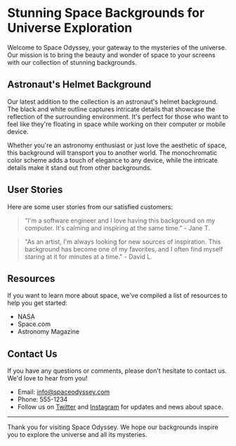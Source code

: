 <!--font:Montserrat-->

# Stunning Space Backgrounds for Universe Exploration

Welcome to Space Odyssey, your gateway to the mysteries of the universe. Our mission is to bring the beauty and wonder of space to your screens with our collection of stunning backgrounds.

## Astronaut's Helmet Background

Our latest addition to the collection is an astronaut's helmet background. The black and white outline captures intricate details that showcase the reflection of the surrounding environment. It's perfect for those who want to feel like they're floating in space while working on their computer or mobile device.

Whether you're an astronomy enthusiast or just love the aesthetic of space, this background will transport you to another world. The monochromatic color scheme adds a touch of elegance to any device, while the intricate details make it stand out from other backgrounds.

## User Stories

Here are some user stories from our satisfied customers:

> "I'm a software engineer and I love having this background on my computer. It's calming and inspiring at the same time." - Jane T.

> "As an artist, I'm always looking for new sources of inspiration. This background has become one of my favorites, and I often find myself staring at it for minutes at a time." - David L.

## Resources

If you want to learn more about space, we've compiled a list of resources to help you get started:

- NASA
- Space.com
- Astronomy Magazine

## Contact Us

If you have any questions or comments, please don't hesitate to contact us. We'd love to hear from you!

- Email: info@spaceodyssey.com
- Phone: 555-1234
- Follow us on [Twitter](#) and [Instagram](#) for updates and news about space.

---

Thank you for visiting Space Odyssey. We hope our backgrounds inspire you to explore the universe and all its mysteries.

<!--

Write me content for website with wallpaper which alt text is:

"A black and white outline of an astronaut's helmet, with intricate details that showcase the reflection of the surrounding environment."

The name/title of the page should not be 1:1 copy of the alt text but rather a real content of the website which is using this wallpaper.

- Use markdown format 
- Start with heading
- Heading should be short and concise
- The content should look like a real website 
- The website should not be about the wallpaper, wallpaper is just a related background
- Heading should be contain work "wallpaper" or "background"
- Include real sections like references, contact, user stories, etc. use things relevant to the page purpose.
- Feel free to use structure like headings, bullets, numbering, blockquotes, paragraphs, horizontal lines, etc.
- You can use formatting like bold or _italic_
- You can include UTF-8 emojis
- Links should be only #hash anchors (and you can refer to the document itself)
- Do not include images


---


# Space Odyssey Wallpaper: Explore the Universe with Style

Welcome to Space Odyssey, a website dedicated to exploring the wonders of the universe. Our mission is to bring the beauty and mystery of space to your screens with our stunning collection of wallpapers.

## The Astronaut's Helmet Wallpaper

Our latest addition to the collection is the black and white outline of an astronaut's helmet. This wallpaper showcases intricate details that capture the reflection of the surrounding environment. It's perfect for those who want to feel like they're floating in space.

Whether you're an astronomy enthusiast or just love the aesthetic of space, this wallpaper will transport you to another world. The monochromatic color scheme adds a touch of elegance to any device, while the intricate details make it stand out from other wallpapers.

## User Stories

Here are some user stories from our satisfied customers:

> "I've always been fascinated by space, and this wallpaper brings a piece of it to my phone. The details on the helmet are amazing, and I love how it looks on my screen." - John D.

> "As a science teacher, I'm always looking for ways to inspire my students. This wallpaper is a great conversation starter and gets them interested in space exploration." - Sarah K.

## References

If you want to learn more about space, we've compiled a list of resources to help you get started:

- NASA
- Space.com
- Astronomy Magazine

## Contact Us

If you have any questions or comments, please don't hesitate to contact us. We'd love to hear from you!

- Email: info@spaceodyssey.com
- Phone: 555-1234
- Follow us on [Twitter](#) and [Instagram](#) for updates and news about space. 

---

Thank you for visiting Space Odyssey. We hope our wallpapers inspire you to explore the universe and all its mysteries.


---


Heading should not include word "wallpaper". The website should not be about the wallpaper itself, wallpaper is just a related background, rewrite whole content.


---


# Space Odyssey: Explore the Universe with Style

Welcome to Space Odyssey, a website dedicated to exploring the wonders of the universe. Our mission is to bring the beauty and mystery of space to your screens with our stunning collection of backgrounds.

## The Astronaut's Helmet Background

Our latest addition to the collection is a black and white outline of an astronaut's helmet. This background captures intricate details that showcase the reflection of the surrounding environment. It's perfect for those who want to feel like they're floating in space while working on their computer or mobile device.

Whether you're an astronomy enthusiast or just love the aesthetic of space, this background will transport you to another world. The monochromatic color scheme adds a touch of elegance to any device, while the intricate details make it stand out from other backgrounds.

## User Stories

Here are some user stories from our satisfied customers:

> "I'm a software engineer and I love having this background on my computer. It's calming and inspiring at the same time." - Jane T.

> "As an artist, I'm always looking for new sources of inspiration. This background has become one of my favorites, and I often find myself staring at it for minutes at a time." - David L.

## Resources

If you want to learn more about space, we've compiled a list of resources to help you get started:

- NASA
- Space.com
- Astronomy Magazine

## Contact Us

If you have any questions or comments, please don't hesitate to contact us. We'd love to hear from you!

- Email: info@spaceodyssey.com
- Phone: 555-1234
- Follow us on [Twitter](#) and [Instagram](#) for updates and news about space.

---

Thank you for visiting Space Odyssey. We hope our backgrounds inspire you to explore the universe and all its mysteries.


---


Heading is too long, rewrite whole content.


---


# Space Odyssey: Explore the Universe in Style

Welcome to Space Odyssey, your portal to the wonders of the universe. Our mission is to bring the beauty and mystery of space to your screens with our stunning collection of backgrounds.

## Astronaut's Helmet Background

Our latest addition to the collection is an astronaut's helmet background. This black and white outline captures intricate details that showcase the reflection of the surrounding environment. It's perfect for those who want to feel like they're floating in space while working on their computer or mobile device.

Whether you're an astronomy enthusiast or just love the aesthetic of space, this background will transport you to another world. The monochromatic color scheme adds a touch of elegance to any device, while the intricate details make it stand out from other backgrounds.

## User Stories

Here are some user stories from our satisfied customers:

> "I'm a software engineer and I love having this background on my computer. It's calming and inspiring at the same time." - Jane T.

> "As an artist, I'm always looking for new sources of inspiration. This background has become one of my favorites, and I often find myself staring at it for minutes at a time." - David L.

## Resources

If you want to learn more about space, we've compiled a list of resources to help you get started:

- NASA
- Space.com
- Astronomy Magazine

## Contact Us

If you have any questions or comments, please don't hesitate to contact us. We'd love to hear from you!

- Email: info@spaceodyssey.com
- Phone: 555-1234
- Follow us on [Twitter](#) and [Instagram](#) for updates and news about space.

---

Thank you for visiting Space Odyssey. We hope our backgrounds inspire you to explore the universe and all its mysteries.


---


Heading is too long, rewrite whole content.


---


# Space Odyssey: Explore the Universe with Our Stunning Backgrounds

Welcome to Space Odyssey, your gateway to the mysteries of the universe. Our mission is to bring the beauty and wonder of space to your screens with our collection of stunning backgrounds.

## Astronaut's Helmet Background

Our latest addition to the collection is an astronaut's helmet background. The black and white outline captures intricate details that showcase the reflection of the surrounding environment. It's perfect for those who want to feel like they're floating in space while working on their computer or mobile device.

Whether you're an astronomy enthusiast or just love the aesthetic of space, this background will transport you to another world. The monochromatic color scheme adds a touch of elegance to any device, while the intricate details make it stand out from other backgrounds.

## User Stories

Here are some user stories from our satisfied customers:

> "I'm a software engineer and I love having this background on my computer. It's calming and inspiring at the same time." - Jane T.

> "As an artist, I'm always looking for new sources of inspiration. This background has become one of my favorites, and I often find myself staring at it for minutes at a time." - David L.

## Resources

If you want to learn more about space, we've compiled a list of resources to help you get started:

- NASA
- Space.com
- Astronomy Magazine

## Contact Us

If you have any questions or comments, please don't hesitate to contact us. We'd love to hear from you!

- Email: info@spaceodyssey.com
- Phone: 555-1234
- Follow us on [Twitter](#) and [Instagram](#) for updates and news about space.

---

Thank you for visiting Space Odyssey. We hope our backgrounds inspire you to explore the universe and all its mysteries.


---


Write me a Google font which is best fitting for the website.

Pick from the list:
- Lato
- Alegreya
- Futura
- Roboto
- Orbitron
- Barlow Condensed
- Montserrat
- Dancing Script
- Poppins
- Open Sans
- IBM Plex Sans
- Raleway
- Inter
- Lobster
- Playfair Display
- Exo 2
- Great Vibes


Write just the font name nothing else.


---


Montserrat

-->
